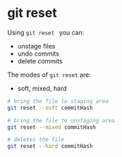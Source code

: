 # git reset

Using `git reset ` you can:

- unstage files
- undo commits
- delete commits

The modes of `git reset` are:

- soft, mixed, hard

```bash
# bring the file to staging area
git reset --soft commitHash
```

```bash
# bring the file to unstaging area
git reset --mixed commitHash
```

```bash
# deletes the file
git reset --hard commitHash
```
